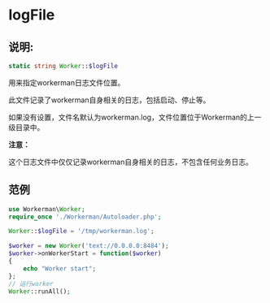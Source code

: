 # logFile
## 说明:
```php
static string Worker::$logFile
```

用来指定workerman日志文件位置。

此文件记录了workerman自身相关的日志，包括启动、停止等。

如果没有设置，文件名默认为workerman.log，文件位置位于Workerman的上一级目录中。

**注意：**

这个日志文件中仅仅记录workerman自身相关的日志，不包含任何业务日志。

## 范例

```php
use Workerman\Worker;
require_once './Workerman/Autoloader.php';

Worker::$logFile = '/tmp/workerman.log';

$worker = new Worker('text://0.0.0.0:8484');
$worker->onWorkerStart = function($worker)
{
    echo "Worker start";
};
// 运行worker
Worker::runAll();
```

